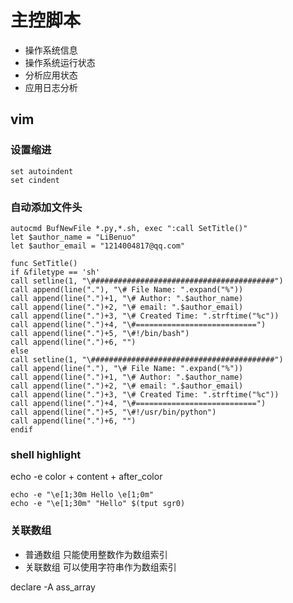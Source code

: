 # 主控脚本

- 操作系统信息
- 操作系统运行状态
- 分析应用状态
- 应用日志分析

## vim 

### 设置缩进

```shell
set autoindent
set cindent
```

### 自动添加文件头

```shell
autocmd BufNewFile *.py,*.sh, exec ":call SetTitle()"
let $author_name = "LiBenuo"
let $author_email = "1214004817@qq.com"

func SetTitle()
if &filetype == 'sh'
call setline(1, "\#########################################")
call append(line("."), "\# File Name: ".expand("%"))
call append(line(".")+1, "\# Author: ".$author_name)
call append(line(".")+2, "\# email: ".$author_email)
call append(line(".")+3, "\# Created Time: ".strftime("%c"))
call append(line(".")+4, "\#===========================")
call append(line(".")+5, "\#!/bin/bash")
call append(line(".")+6, "")
else
call setline(1, "\#########################################")
call append(line("."), "\# File Name: ".expand("%"))
call append(line(".")+1, "\# Author: ".$author_name)
call append(line(".")+2, "\# email: ".$author_email)
call append(line(".")+3, "\# Created Time: ".strftime("%c"))
call append(line(".")+4, "\#===========================")
call append(line(".")+5, "\#!/usr/bin/python")
call append(line(".")+6, "")
endif
```

### shell highlight

echo -e color + content + after\_color
```shell
echo -e "\e[1;30m Hello \e[1;0m"
echo -e "\e[1;30m" "Hello" $(tput sgr0)
```

### 关联数组

- 普通数组    只能使用整数作为数组索引
- 关联数组    可以使用字符串作为数组索引

declare -A ass\_array

